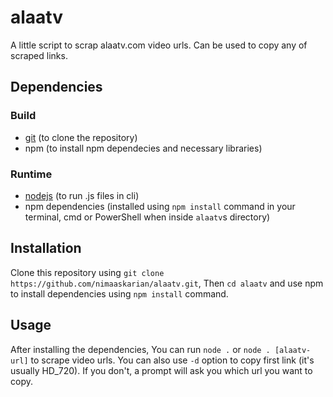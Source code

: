 # alaatv

A little script to scrap alaatv.com video urls. Can be used to copy any of scraped links.

## Dependencies

### Build

- [git](https://git-scm.com/downloads) (to clone the repository)
- npm (to install npm dependecies and necessary libraries)

### Runtime

- [nodejs](https://nodejs.org/en/) (to run .js files in cli)
- npm dependencies (installed using `npm install` command in your terminal, cmd or PowerShell when inside `alaatv`s directory)

## Installation

Clone this repository using `git clone https://github.com/nimaaskarian/alaatv.git`, Then `cd alaatv` and use npm to install dependencies using `npm install` command.

## Usage

After installing the dependencies, You can run `node .` or `node . [alaatv-url]` to scrape video urls.
You can also use `-d` option to copy first link (it's usually HD_720). If you don't, a prompt will ask you which url you want to copy.
